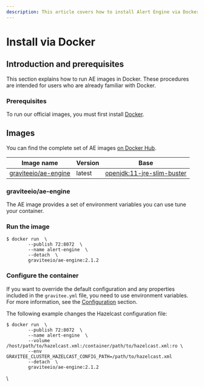 ```yaml
---
description: This article covers how to install Alert Engine via Docker
---
```


# Install via Docker

## Introduction and prerequisites

This section explains how to run AE images in Docker. These procedures are intended for users who are already familiar with Docker.

### Prerequisites

To run our official images, you must first install [Docker](https://docs.docker.com/installation/).

## Images

You can find the complete set of AE images [on Docker Hub](https://hub.docker.com/u/graviteeio/).

| Image name                                                             | Version | Base                                                             |
| ---------------------------------------------------------------------- | ------- | ---------------------------------------------------------------- |
| [graviteeio/ae-engine](https://hub.docker.com/r/graviteeio/ae-engine/) | latest  | [openjdk:11-jre-slim-buster](https://hub.docker.com/\_/openjdk/) |

### graviteeio/ae-engine

The AE image provides a set of environment variables you can use tune your container.

### **Run the image**

```
$ docker run  \
        --publish 72:8072  \
        --name alert-engine  \
        --detach  \
        graviteeio/ae-engine:2.1.2
```

### **Configure the container**

If you want to override the default configuration and any properties included in the `gravitee.yml` file, you need to use environment variables. For more information, see the [Configuration](../configuration/) section.

The following example changes the Hazelcast configuration file:

```
$ docker run  \
        --publish 72:8072  \
        --name alert-engine  \
        --volume /host/path/to/hazelcast.xml:/container/path/to/hazelcast.xml:ro \
        --env GRAVITEE_CLUSTER_HAZELCAST_CONFIG_PATH=/path/to/hazelcast.xml
        --detach  \
        graviteeio/ae-engine:2.1.2
```

\\
